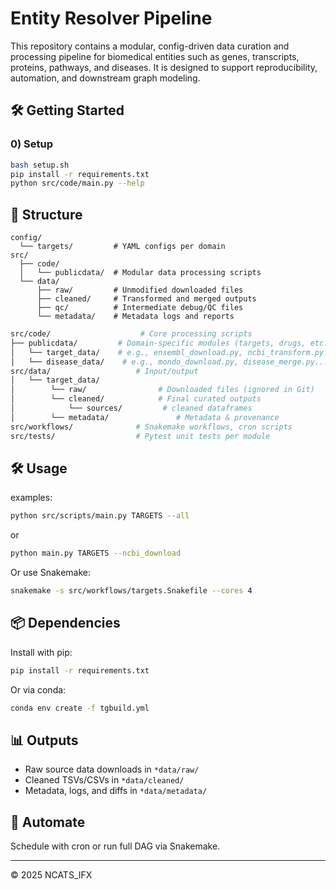 # Entity Resolver Pipeline

This repository contains a modular, config-driven data curation and processing pipeline for biomedical entities such as genes, transcripts, proteins, pathways, and diseases. It is designed to support reproducibility, automation, and downstream graph modeling.

## 🛠️ Getting Started

### 0) Setup

```bash
bash setup.sh
pip install -r requirements.txt
python src/code/main.py --help
```
## 📁 Structure
```
config/
  └── targets/         # YAML configs per domain
src/
  ├── code/
  │   └── publicdata/  # Modular data processing scripts
  └── data/
      ├── raw/         # Unmodified downloaded files
      ├── cleaned/     # Transformed and merged outputs
      ├── qc/          # Intermediate debug/QC files
      └── metadata/    # Metadata logs and reports
```
```bash
src/code/                    # Core processing scripts
├── publicdata/         # Domain-specific modules (targets, drugs, etc.)
│   └── target_data/    # e.g., ensembl_download.py, ncbi_transform.py...
│   └── disease_data/    # e.g., mondo_download.py, disease_merge.py...
src/data/                   # Input/output
│   └── target_data/
│        └── raw/                # Downloaded files (ignored in Git)
│        └── cleaned/            # Final curated outputs
│            └── sources/         # cleaned dataframes
│        └── metadata/               # Metadata & provenance
src/workflows/              # Snakemake workflows, cron scripts
src/tests/                  # Pytest unit tests per module
```

## 🛠️ Usage
examples:
```bash
python src/scripts/main.py TARGETS --all
```
or 
```bash
python main.py TARGETS --ncbi_download
```
Or use Snakemake:

```bash
snakemake -s src/workflows/targets.Snakefile --cores 4
```

## 📦 Dependencies

Install with pip:

```bash
pip install -r requirements.txt
```

Or via conda:

```bash
conda env create -f tgbuild.yml
```

## 📊 Outputs
- Raw source data downloads in `*data/raw/`
- Cleaned TSVs/CSVs in `*data/cleaned/`
- Metadata, logs, and diffs in `*data/metadata/`

## 📅 Automate
Schedule with cron or run full DAG via Snakemake.

---

© 2025 NCATS_IFX
